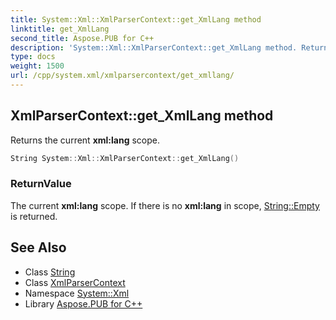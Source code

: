 ```yaml
---
title: System::Xml::XmlParserContext::get_XmlLang method
linktitle: get_XmlLang
second_title: Aspose.PUB for C++
description: 'System::Xml::XmlParserContext::get_XmlLang method. Returns the current xml:lang scope in C++.'
type: docs
weight: 1500
url: /cpp/system.xml/xmlparsercontext/get_xmllang/
---
```

## XmlParserContext::get_XmlLang method


Returns the current **xml:lang** scope.

```cpp
String System::Xml::XmlParserContext::get_XmlLang()
```


### ReturnValue

The current **xml:lang** scope. If there is no **xml:lang** in scope, [String::Empty](../../../system/string/empty/) is returned.

## See Also

* Class [String](../../../system/string/)
* Class [XmlParserContext](../)
* Namespace [System::Xml](../../)
* Library [Aspose.PUB for C++](../../../)
